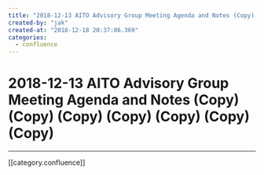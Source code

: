 ```yaml
---
title: "2018-12-13 AITO Advisory Group Meeting Agenda and Notes (Copy) (Copy) (Copy) (Copy) (Copy) (Copy) (Copy)"
created-by: "jak"
created-at: "2018-12-18 20:37:06.369"
categories:
  - confluence
---
```


# 2018-12-13 AITO Advisory Group Meeting Agenda and Notes (Copy) (Copy) (Copy) (Copy) (Copy) (Copy) (Copy)


---

[[category.confluence]]
